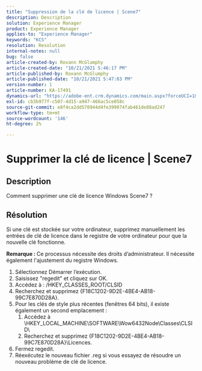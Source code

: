 ```yaml
---
title: "Suppression de la clé de licence | Scene7"
description: Description
solution: Experience Manager
product: Experience Manager
applies-to: "Experience Manager"
keywords: "KCS"
resolution: Resolution
internal-notes: null
bug: false
article-created-by: Roxann McGlumphy
article-created-date: "10/21/2021 5:46:17 PM"
article-published-by: Roxann McGlumphy
article-published-date: "10/21/2021 5:47:03 PM"
version-number: 1
article-number: KA-17491
dynamics-url: "https://adobe-ent.crm.dynamics.com/main.aspx?forceUCI=1&pagetype=entityrecord&etn=knowledgearticle&id=91bc42c4-9632-ec11-b6e5-000d3a5ba97a"
exl-id: cb3b977f-c507-4d15-a947-466ac5ce058c
source-git-commit: e8f4ca2dd578944d4fe399074fab461de88ad247
workflow-type: tm+mt
source-wordcount: '146'
ht-degree: 2%

---
```


# Supprimer la clé de licence | Scene7

## Description


Comment supprimer une clé de licence Windows Scene7 ?


## Résolution


Si une clé est stockée sur votre ordinateur, supprimez manuellement les entrées de clé de licence dans le registre de votre ordinateur pour que la nouvelle clé fonctionne.

<b>Remarque : </b>Ce processus nécessite des droits d’administrateur. Il nécessite également l&#39;ajustement du registre Windows.

1. Sélectionnez Démarrer l’exécution.
2. Saisissez &quot;regedit&quot; et cliquez sur OK.
3. Accédez à : /HKEY_CLASSES_ROOT/CLSID
4. Recherchez et supprimez {F18C1202-9D2E-4BE4-AB18-99C7E870D28A}.
5. Pour les clés de style plus récentes (fenêtres 64 bits), il existe également un second emplacement :
   1. Accédez à \HKEY_LOCAL_MACHINE\SOFTWARE\Wow6432Node\Classes\CLSID\
   2. Recherchez et supprimez {F18C1202-9D2E-4BE4-AB18-99C7E870D28A}\Licences.
6. Fermez regedit.
7. Réexécutez le nouveau fichier .reg si vous essayez de résoudre un nouveau problème de clé de licence.
